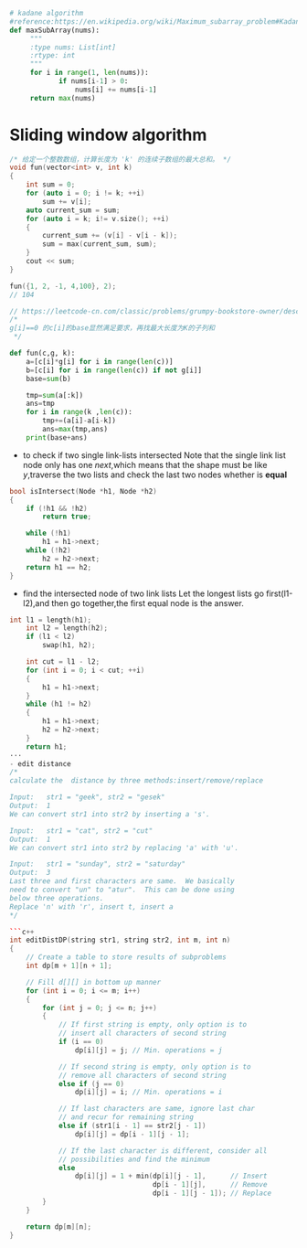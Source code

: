 ```python
# kadane algorithm
#reference:https://en.wikipedia.org/wiki/Maximum_subarray_problem#Kadane's_algorithm
def maxSubArray(nums):
     """
     :type nums: List[int]
     :rtype: int
     """
     for i in range(1, len(nums)):
            if nums[i-1] > 0:
                nums[i] += nums[i-1]
     return max(nums)

```
# Sliding window algorithm
```c++
/* 给定一个整数数组，计算长度为 'k' 的连续子数组的最大总和。 */
void fun(vector<int> v, int k)
{
    int sum = 0;
    for (auto i = 0; i != k; ++i)
        sum += v[i];
    auto current_sum = sum;
    for (auto i = k; i!= v.size(); ++i)
    {
        current_sum += (v[i] - v[i - k]);
        sum = max(current_sum, sum);
    }
    cout << sum;
}

fun({1, 2, -1, 4,100}, 2);
// 104 

// https://leetcode-cn.com/classic/problems/grumpy-bookstore-owner/description/
/* 
g[i]==0 的c[i]的base显然满足要求，再找最大长度为K的子列和
 */
```
```python
def fun(c,g, k):
    a=[c[i]*g[i] for i in range(len(c))]
    b=[c[i] for i in range(len(c)) if not g[i]]
    base=sum(b)

    tmp=sum(a[:k])
    ans=tmp
    for i in range(k ,len(c)):
        tmp+=(a[i]-a[i-k])
        ans=max(tmp,ans)
    print(base+ans)
```
- to check if two single link-lists intersected
Note that the single link list node only has one *next*,which means that the shape must be like *y*,traverse the two lists and check the last two nodes whether is **equal**
```c++
bool isIntersect(Node *h1, Node *h2)
{
    if (!h1 && !h2)
        return true;

    while (!h1)
        h1 = h1->next;
    while (!h2)
        h2 = h2->next;
    return h1 == h2;
}
```
- find the intersected node of two link lists
Let the longest lists go first(l1-l2),and then go together,the first equal node is the answer.
```c++
int l1 = length(h1);
    int l2 = length(h2);
    if (l1 < l2)
        swap(h1, h2);

    int cut = l1 - l2;
    for (int i = 0; i < cut; ++i)
    {
        h1 = h1->next;
    }
    while (h1 != h2)
    {
        h1 = h1->next;
        h2 = h2->next;
    }
    return h1;
···
- edit distance
/* 
calculate the  distance by three methods:insert/remove/replace

Input:   str1 = "geek", str2 = "gesek"
Output:  1
We can convert str1 into str2 by inserting a 's'.

Input:   str1 = "cat", str2 = "cut"
Output:  1
We can convert str1 into str2 by replacing 'a' with 'u'.

Input:   str1 = "sunday", str2 = "saturday"
Output:  3
Last three and first characters are same.  We basically
need to convert "un" to "atur".  This can be done using
below three operations. 
Replace 'n' with 'r', insert t, insert a
*/

```c++
int editDistDP(string str1, string str2, int m, int n)
{
    // Create a table to store results of subproblems
    int dp[m + 1][n + 1];

    // Fill d[][] in bottom up manner
    for (int i = 0; i <= m; i++)
    {
        for (int j = 0; j <= n; j++)
        {
            // If first string is empty, only option is to
            // insert all characters of second string
            if (i == 0)
                dp[i][j] = j; // Min. operations = j

            // If second string is empty, only option is to
            // remove all characters of second string
            else if (j == 0)
                dp[i][j] = i; // Min. operations = i

            // If last characters are same, ignore last char
            // and recur for remaining string
            else if (str1[i - 1] == str2[j - 1])
                dp[i][j] = dp[i - 1][j - 1];

            // If the last character is different, consider all
            // possibilities and find the minimum
            else
                dp[i][j] = 1 + min(dp[i][j - 1],      // Insert
                                   dp[i - 1][j],      // Remove
                                   dp[i - 1][j - 1]); // Replace
        }
    }

    return dp[m][n];
}
```